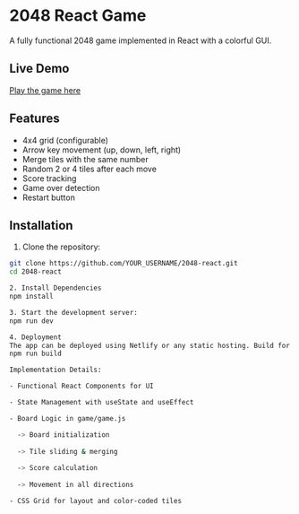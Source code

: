 # 2048 React Game

A fully functional 2048 game implemented in React with a colorful GUI.

## Live Demo
[Play the game here](https://gleaming-cuchufli-3ec2fc.netlify.app/)

## Features
- 4x4 grid (configurable)
- Arrow key movement (up, down, left, right)
- Merge tiles with the same number
- Random 2 or 4 tiles after each move
- Score tracking
- Game over detection
- Restart button

## Installation
1. Clone the repository:
```bash
git clone https://github.com/YOUR_USERNAME/2048-react.git
cd 2048-react

2. Install Dependencies
npm install

3. Start the development server:
npm run dev

4. Deployment
The app can be deployed using Netlify or any static hosting. Build for production:
npm run build

Implementation Details:

- Functional React Components for UI

- State Management with useState and useEffect

- Board Logic in game/game.js

  -> Board initialization
  
  -> Tile sliding & merging
  
  -> Score calculation
  
  -> Movement in all directions

- CSS Grid for layout and color-coded tiles



